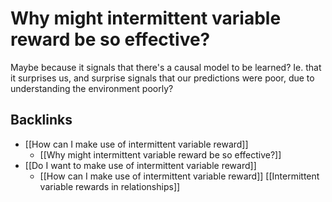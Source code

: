 # Why might intermittent variable reward be so effective?
Maybe because it signals that there's a causal model to be learned? Ie. that it surprises us, and surprise signals that our predictions were poor, due to understanding the environment poorly?

## Backlinks
* [[How can I make use of intermittent variable reward]]
	* [[Why might intermittent variable reward be so effective?]]
* [[Do I want to make use of intermittent variable reward]]
	* [[How can I make use of intermittent variable reward]]
[[Intermittent variable rewards in relationships]]

<!-- {BearID:EE2B6FE0-B603-446D-B406-0278207638FA-96794-00005981457D780D} -->
